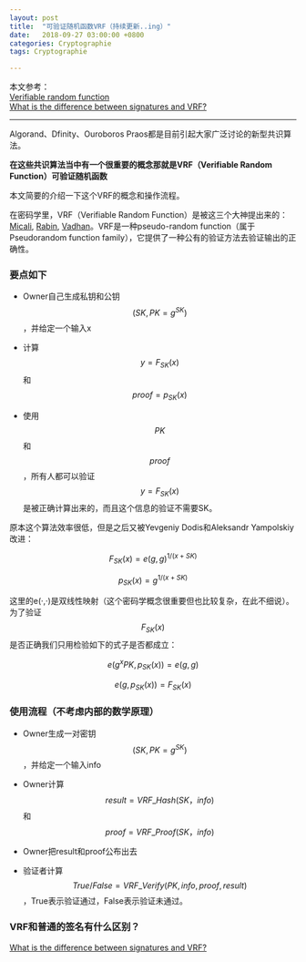 ```yaml
---
layout: post
title:  "可验证随机函数VRF（持续更新..ing）"
date:   2018-09-27 03:00:00 +0800
categories: Cryptographie
tags: Cryptographie

---
```

  <script type="text/javascript" src="http://cdn.mathjax.org/mathjax/latest/MathJax.js?config=TeX-AMS-MML_HTMLorMML">	
  </script>

本文参考：    
[Verifiable random function](https://en.wikipedia.org/wiki/Verifiable_random_function)    
[What is the difference between signatures and VRF?](https://crypto.stackexchange.com/questions/50681/what-is-the-difference-between-signatures-and-vrf)

---

Algorand、Dfinity、Ouroboros Praos都是目前引起大家广泛讨论的新型共识算法。

**在这些共识算法当中有一个很重要的概念那就是VRF（Verifiable Random Function）可验证随机函数**

本文简要的介绍一下这个VRF的概念和操作流程。

在密码学里，VRF（Verifiable Random Function）是被这三个大神提出来的：[Micali](https://en.wikipedia.org/wiki/Silvio_Micali), [Rabin](https://en.wikipedia.org/wiki/Michael_O._Rabin), [Vadhan](https://en.wikipedia.org/wiki/Salil_Vadhan)。VRF是一种pseudo-random function（属于Pseudorandom function family），它提供了一种公有的验证方法去验证输出的正确性。

### 要点如下

- Owner自己生成私钥和公钥 $$(SK, PK = g^{SK})$$ ，并给定一个输入x

- 计算 $$y = F_{SK}(x)$$ 和 $$proof = p_{SK}(x)$$

- 使用$$PK$$和$$proof$$，所有人都可以验证 $$y = F_{SK}(x)$$ 是被正确计算出来的，而且这个信息的验证不需要SK。

原本这个算法效率很低，但是之后又被Yevgeniy Dodis和Aleksandr Yampolskiy改进：

$$F_{SK}(x)=e(g,g)^{1/(x+SK)}$$ 

$$ p_{SK}(x)=g^{1/(x+SK)}$$

这里的e(·,·)是双线性映射（这个密码学概念很重要但也比较复杂，在此不细说）。为了验证$$F_{{SK}}(x)$$是否正确我们只用检验如下的式子是否都成立：

$$e(g^{x}PK,p_{SK}(x))=e(g,g)$$ 

$$e(g,p_{SK}(x))=F_{SK}(x)$$


### 使用流程（不考虑内部的数学原理）

- Owner生成一对密钥 $$(SK, PK = g^{SK})$$ ，并给定一个输入info

- Owner计算$$result = VRF\_Hash(SK，info)$$ 和 $$proof = VRF\_Proof(SK，info)$$

- Owner把result和proof公布出去

- 验证者计算 $$True/False = VRF\_Verify(PK, info, proof, result)$$ ，True表示验证通过，False表示验证未通过。

### VRF和普通的签名有什么区别？

[What is the difference between signatures and VRF?](https://crypto.stackexchange.com/questions/50681/what-is-the-difference-between-signatures-and-vrf)












